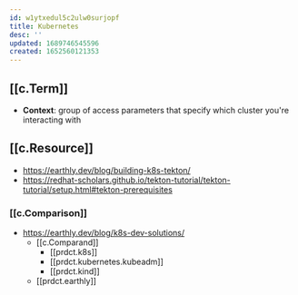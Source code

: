 ```yaml
---
id: w1ytxedul5c2ulw0surjopf
title: Kubernetes
desc: ''
updated: 1689746545596
created: 1652560121353
---
```


## [[c.Term]]

- **Context**: group of access parameters that specify which cluster you're interacting with

## [[c.Resource]]

- https://earthly.dev/blog/building-k8s-tekton/
- https://redhat-scholars.github.io/tekton-tutorial/tekton-tutorial/setup.html#tekton-prerequisites

### [[c.Comparison]]

- https://earthly.dev/blog/k8s-dev-solutions/ 
  - [[c.Comparand]] 
    - [[prdct.k8s]]
    - [[prdct.kubernetes.kubeadm]]
    - [[prdct.kind]]
  - [[prdct.earthly]]

